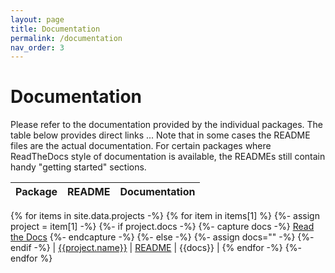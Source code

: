 ```yaml
---
layout: page
title: Documentation
permalink: /documentation
nav_order: 3
---
```


Documentation
=============

Please refer to the documentation provided by the individual packages.
The table below provides direct links \... Note that in
some cases the README files are the actual documentation. For certain
packages where ReadTheDocs style of documentation is available, the
READMEs still contain handy \"getting started\" sections.


| Package | README | Documentation |
|---------|--------|---------------|
{% for items in site.data.projects -%}
{% for item in items[1] %}
{%- assign project = item[1] -%}
{%- if project.docs  -%}
{%- capture docs -%} [Read the Docs]({{project.docs}}) {%- endcapture -%}
{%- else -%}
{%- assign docs="" -%}
{%- endif -%}
| [{{project.name}}](project.url) | [README]({{project.readme}}) | {{docs}} |
{% endfor -%}
{%- endfor %}
